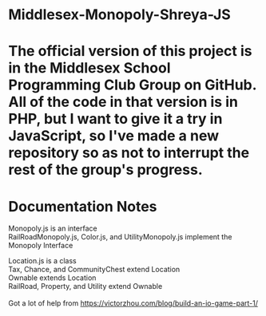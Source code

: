 # Middlesex-Monopoly-Shreya-JS

The official version of this project is in the Middlesex School Programming Club Group on GitHub. All of the code in that version is in PHP, but I want to give it a try in JavaScript, so I've made a new repository so as not to interrupt the rest of the group's progress. 
=======

Documentation Notes
=======
Monopoly.js is an interface <br>
RailRoadMonopoly.js, Color.js, and UtilityMonopoly.js implement the Monopoly Interface<br>

Location.js is a class <br>
Tax, Chance, and CommunityChest extend Location<br>
Ownable extends Location<br>
RailRoad, Property, and Utility extend Ownable<br><br>
Got a lot of help from https://victorzhou.com/blog/build-an-io-game-part-1/
